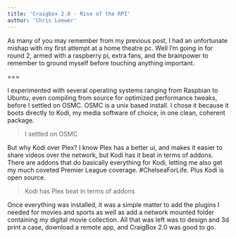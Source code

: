 ```yaml
---
title: 'Craigbox 2.0 - Rise of the RPI'
author: 'Chris Loewer'
---
```


As many of you may remember from my previous post, I had an unfortunate mishap with my first attempt at a home theatre pc. Well I’m going in for round 2, armed with a raspberry pi, extra fans, and the brainpower to remember to ground myself before touching anything important.

===

I experimented with several operating systems ranging from Raspbian to Ubuntu, even compiling from source for optimized performance tweaks, before I settled on OSMC. OSMC is a unix based install. I chose it because it boots directly to Kodi, my media software of choice, in one clean, coherent package.

> I settled on OSMC

But why Kodi over Plex? I know Plex has a better ui, and makes it easier to share videos over the network, but Kodi has it beat in terms of addons. There are addons that do basically everything for Kodi, letting me also get my much coveted Premier League coverage. #ChelseaForLife. Plus Kodi is open source.

> Kodi has Plex beat in terms of addons

Once everything was installed, it was a simple matter to add the plugins I needed for movies and sports as well as add a network mounted folder containing my digital movie collection. All that was left was to design and 3d print a case, download a remote app, and CraigBox 2.0 was good to go.